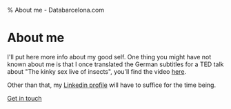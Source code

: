 % About me - Databarcelona.com

# About me

I'll put here more info about my good self. One thing you might have not known about me is that I once translated the German subtitles for a TED talk about "The kinky sex live of insects", you'll find the video [here](https://www.ted.com/talks/marlene_zuk_what_we_learn_from_insects_kinky_sex_lives/transcript).

Other than that, my [Linkedin profile](https://www.linkedin.com/in/joergschoenau/) will have to suffice for the time being.

[Get in touch](mailto:jschoenau@gmail.com)
